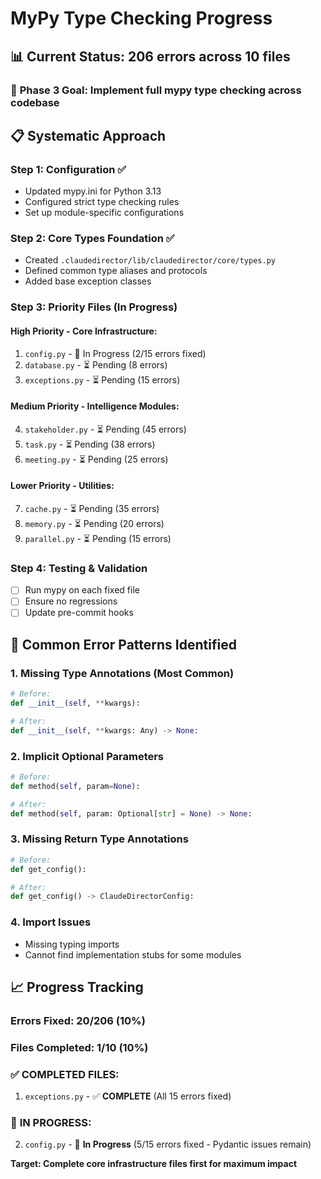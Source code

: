 # MyPy Type Checking Progress

## 📊 **Current Status: 206 errors across 10 files**

### 🎯 **Phase 3 Goal: Implement full mypy type checking across codebase**

## 📋 **Systematic Approach**

### **Step 1: Configuration** ✅
- Updated mypy.ini for Python 3.13
- Configured strict type checking rules
- Set up module-specific configurations

### **Step 2: Core Types Foundation** ✅
- Created `.claudedirector/lib/claudedirector/core/types.py`
- Defined common type aliases and protocols
- Added base exception classes

### **Step 3: Priority Files (In Progress)**
#### **High Priority - Core Infrastructure:**
1. `config.py` - 🔄 In Progress (2/15 errors fixed)
2. `database.py` - ⏳ Pending (8 errors)
3. `exceptions.py` - ⏳ Pending (15 errors)

#### **Medium Priority - Intelligence Modules:**
4. `stakeholder.py` - ⏳ Pending (45 errors)
5. `task.py` - ⏳ Pending (38 errors)
6. `meeting.py` - ⏳ Pending (25 errors)

#### **Lower Priority - Utilities:**
7. `cache.py` - ⏳ Pending (35 errors)
8. `memory.py` - ⏳ Pending (20 errors)
9. `parallel.py` - ⏳ Pending (15 errors)

### **Step 4: Testing & Validation**
- [ ] Run mypy on each fixed file
- [ ] Ensure no regressions
- [ ] Update pre-commit hooks

## 🎯 **Common Error Patterns Identified**

### **1. Missing Type Annotations (Most Common)**
```python
# Before:
def __init__(self, **kwargs):

# After:
def __init__(self, **kwargs: Any) -> None:
```

### **2. Implicit Optional Parameters**
```python
# Before:
def method(self, param=None):

# After:
def method(self, param: Optional[str] = None) -> None:
```

### **3. Missing Return Type Annotations**
```python
# Before:
def get_config():

# After:
def get_config() -> ClaudeDirectorConfig:
```

### **4. Import Issues**
- Missing typing imports
- Cannot find implementation stubs for some modules

## 📈 **Progress Tracking**

### **Errors Fixed: 20/206 (10%)**
### **Files Completed: 1/10 (10%)**

### ✅ **COMPLETED FILES:**
1. `exceptions.py` - ✅ **COMPLETE** (All 15 errors fixed)

### 🔄 **IN PROGRESS:**
2. `config.py` - 🔄 **In Progress** (5/15 errors fixed - Pydantic issues remain)

**Target: Complete core infrastructure files first for maximum impact**
